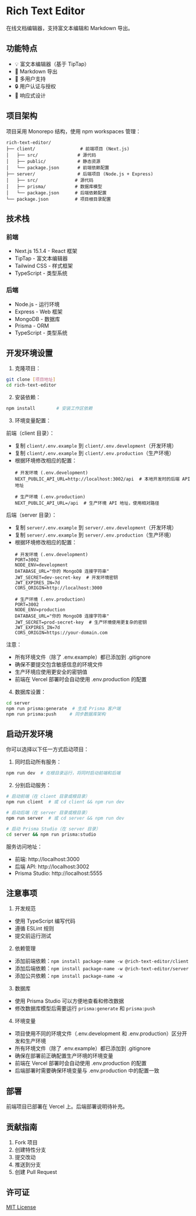 # Rich Text Editor

在线文档编辑器，支持富文本编辑和 Markdown 导出。

## 功能特点

- 💡 富文本编辑器（基于 TipTap）
- 🔄 Markdown 导出
- 👥 多用户支持
- 🔒 用户认证与授权
- 📱 响应式设计

## 项目架构

项目采用 Monorepo 结构，使用 npm workspaces 管理：

```
rich-text-editor/
├── client/                 # 前端项目 (Next.js)
│   ├── src/               # 源代码
│   ├── public/            # 静态资源
│   └── package.json       # 前端依赖配置
├── server/                # 后端项目 (Node.js + Express)
│   ├── src/              # 源代码
│   ├── prisma/           # 数据库模型
│   └── package.json      # 后端依赖配置
└── package.json          # 项目根目录配置
```

## 技术栈

### 前端
- Next.js 15.1.4 - React 框架
- TipTap - 富文本编辑器
- Tailwind CSS - 样式框架
- TypeScript - 类型系统

### 后端
- Node.js - 运行环境
- Express - Web 框架
- MongoDB - 数据库
- Prisma - ORM
- TypeScript - 类型系统

## 开发环境设置

1. 克隆项目：
```bash
git clone [项目地址]
cd rich-text-editor
```

2. 安装依赖：
```bash
npm install        # 安装工作区依赖
```

3. 环境变量配置：

前端（client 目录）：
- 复制 `client/.env.example` 到 `client/.env.development`（开发环境）
- 复制 `client/.env.example` 到 `client/.env.production`（生产环境）
- 根据环境修改相应的配置：
  ```env
  # 开发环境 (.env.development)
  NEXT_PUBLIC_API_URL=http://localhost:3002/api  # 本地开发时的后端 API 地址

  # 生产环境 (.env.production)
  NEXT_PUBLIC_API_URL=/api  # 生产环境 API 地址，使用相对路径
  ```

后端（server 目录）：
- 复制 `server/.env.example` 到 `server/.env.development`（开发环境）
- 复制 `server/.env.example` 到 `server/.env.production`（生产环境）
- 根据环境修改相应的配置：
  ```env
  # 开发环境 (.env.development)
  PORT=3002
  NODE_ENV=development
  DATABASE_URL="你的 MongoDB 连接字符串"
  JWT_SECRET=dev-secret-key  # 开发环境密钥
  JWT_EXPIRES_IN=7d
  CORS_ORIGIN=http://localhost:3000

  # 生产环境 (.env.production)
  PORT=3002
  NODE_ENV=production
  DATABASE_URL="你的 MongoDB 连接字符串"
  JWT_SECRET=prod-secret-key  # 生产环境使用更复杂的密钥
  JWT_EXPIRES_IN=7d
  CORS_ORIGIN=https://your-domain.com
  ```

注意：
- 所有环境文件（除了 .env.example）都已添加到 .gitignore
- 确保不要提交包含敏感信息的环境文件
- 生产环境应使用更安全的密钥值
- 前端在 Vercel 部署时会自动使用 .env.production 的配置

4. 数据库设置：
```bash
cd server
npm run prisma:generate  # 生成 Prisma 客户端
npm run prisma:push     # 同步数据库架构
```

## 启动开发环境

你可以选择以下任一方式启动项目：

1. 同时启动所有服务：
```bash
npm run dev  # 在根目录运行，将同时启动前端和后端
```

2. 分别启动服务：
```bash
# 启动前端（在 client 目录或根目录）
npm run client  # 或 cd client && npm run dev

# 启动后端（在 server 目录或根目录）
npm run server  # 或 cd server && npm run dev

# 启动 Prisma Studio（在 server 目录）
cd server && npm run prisma:studio
```

服务访问地址：
- 前端: http://localhost:3000
- 后端 API: http://localhost:3002
- Prisma Studio: http://localhost:5555

## 注意事项

1. 开发规范
- 使用 TypeScript 编写代码
- 遵循 ESLint 规则
- 提交前运行测试

2. 依赖管理
- 添加前端依赖：`npm install package-name -w @rich-text-editor/client`
- 添加后端依赖：`npm install package-name -w @rich-text-editor/server`
- 添加公共依赖：`npm install package-name -w`

3. 数据库
- 使用 Prisma Studio 可以方便地查看和修改数据
- 修改数据库模型后需要运行 `prisma:generate` 和 `prisma:push`

4. 环境变量
- 项目使用不同的环境文件（.env.development 和 .env.production）区分开发和生产环境
- 所有环境文件（除了 .env.example）都已添加到 .gitignore
- 确保在部署前正确配置生产环境的环境变量
- 前端在 Vercel 部署时会自动使用 .env.production 的配置
- 后端部署时需要确保环境变量与 .env.production 中的配置一致

## 部署

前端项目已部署在 Vercel 上。后端部署说明待补充。

## 贡献指南

1. Fork 项目
2. 创建特性分支
3. 提交改动
4. 推送到分支
5. 创建 Pull Request

## 许可证

[MIT License](LICENSE)
